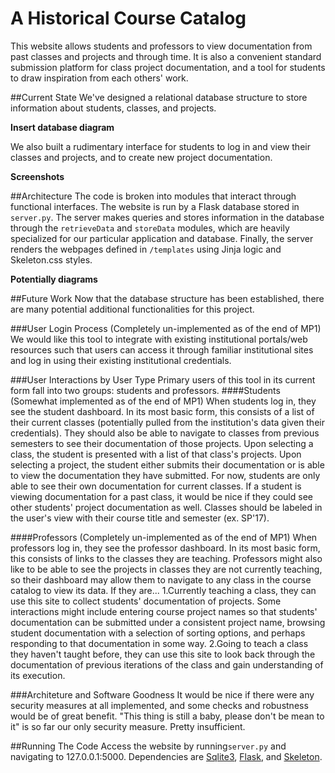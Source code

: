 A Historical Course Catalog
=======

This website allows students and professors to view documentation from past classes and projects and through time. It is also a convenient standard submission platform for class project documentation, and a tool for students to draw inspiration from each others' work.

##Current State
We've designed a relational database structure to store information about students, classes, and projects. 

**Insert database diagram**

We also built a rudimentary interface for students to log in and view their classes and projects, and to create new project documentation.

**Screenshots**

##Architecture
The code is broken into modules that interact through functional interfaces. The website is run by a Flask database stored in `server.py`. The server makes queries and stores information in the database through the `retrieveData` and `storeData` modules, which are heavily specialized for our particular application and database. Finally, the server renders the webpages defined in `/templates` using Jinja logic and Skeleton.css styles.

**Potentially diagrams**

##Future Work
Now that the database structure has been established, there are many potential additional functionalities for this project.

###User Login Process
(Completely un-implemented as of the end of MP1)
We would like this tool to integrate with existing institutional portals/web resources such that users can access it through familiar institutional sites and log in using their existing institutional credentials. 

###User Interactions by User Type
Primary users of this tool in its current form fall into two groups: students and professors. 
####Students 
(Somewhat implemented as of the end of MP1)
When students log in, they see the student dashboard. In its most basic form, this consists of a list of their current classes (potentially pulled from the institution's data given their credentials). They should also be able to navigate to classes from previous semesters to see their documentation of those projects. Upon selecting a class, the student is presented with a list of that class's projects. Upon selecting a project, the student either submits their documentation or is able to view the documentation they have submitted. For now, students are only able to see their own documentation for current classes. If a student is viewing documentation for a past class, it would be nice if they could see other students' project documentation as well. 
Classes should be labeled in the user's view with their course title and semester (ex. SP'17). 

####Professors
(Completely un-implemented as of the end of MP1)
When professors log in, they see the professor dashboard. In its most basic form, this consists of links to the classes they are teaching. Professors might also like to be able to see the projects in classes they are not currently teaching, so their dashboard may allow them to navigate to any class in the course catalog to view its data.
If they are...
1.Currently teaching a class, they can use this site to collect students' documentation of projects. Some interactions might include entering course project names so that students' documentation can be submitted under a consistent project name, browsing student documentation with a selection of sorting options, and perhaps responding to that documentation in some way.
2.Going to teach a class they haven't taught before, they can use this site to look back through the documentation of previous iterations of the class and gain understanding of its execution. 

###Architeture and Software Goodness
It would be nice if there were any security measures at all implemented, and some checks and robustness would be of great benefit. "This thing is still a baby, please don't be mean to it" is so far our only security measure. Pretty insufficient.

##Running The Code
Access the website by running`server.py` and navigating to 127.0.0.1:5000. Dependencies are [Sqlite3](https://www.sqlite.org/), [Flask](http://flask.pocoo.org), and [Skeleton](http://getskeleton.com/).
